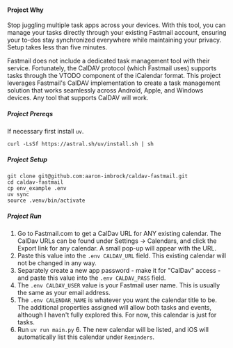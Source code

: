 #### Project Why

Stop juggling multiple task apps across your devices. With this tool, you can manage your tasks directly through your existing Fastmail account, ensuring your to-dos stay synchronized everywhere while maintaining your privacy. Setup takes less than five minutes.

Fastmail does not include a dedicated task management tool with their service. Fortunately, the CalDAV protocol (which Fastmail uses) supports tasks through the VTODO component of the iCalendar format. This project leverages Fastmail's CalDAV implementation to create a task management solution that works seamlessly across Android, Apple, and Windows devices. Any tool that supports CalDAV will work.

##### Project Prereqs

If necessary first install `uv`.

```
curl -LsSf https://astral.sh/uv/install.sh | sh
```

##### Project Setup

```
git clone git@github.com:aaron-imbrock/caldav-fastmail.git
cd caldav-fastmail
cp env_example .env
uv sync
source .venv/bin/activate
```

##### Project Run

1. Go to Fastmail.com to get a CalDav URL for ANY existing calendar. The CalDav URLs can be found under Settings → Calendars, and click the Export link for any calendar. A small pop-up will appear with the URL.
2. Paste this value into the `.env CALDAV_URL` field. This existing calendar will not be changed in any way.
3. Separately create a new app password - make it for "CalDav" access - and paste this value into the `.env CALDAV_PASS` field.
4. The `.env CALDAV_USER` value is your Fastmail user name. This is usually the same as your email address.
5. The `.env CALENDAR_NAME` is whatever you want the calendar title to be. The additional properties assigned will allow both tasks and events, although I haven't fully explored this. For now, this calendar is just for tasks.
5. Run `uv run main.py` 6. The new calendar will be listed, and iOS will automatically list this calendar under `Reminders`.
